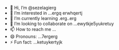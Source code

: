 - 👋 Hi, I’m @sezelagierg
- 👀 I’m interested in ...ergq  erwhqertj
- 🌱 I’m currently learning .erg..erg
- 💞️ I’m looking to collaborate on ...ewytkje5yukretuy
- 📫 How to reach me ...
- 😄 Pronouns: ...7ergerg
- ⚡ Fun fact: ...ketuykertyjk

<!---
sezelagi/sezelagi is a ✨ special ✨ repository because its `README.md` (this file) appears on your GitHub profile.
You can click the Preview link to take a look at your changes.
--->
